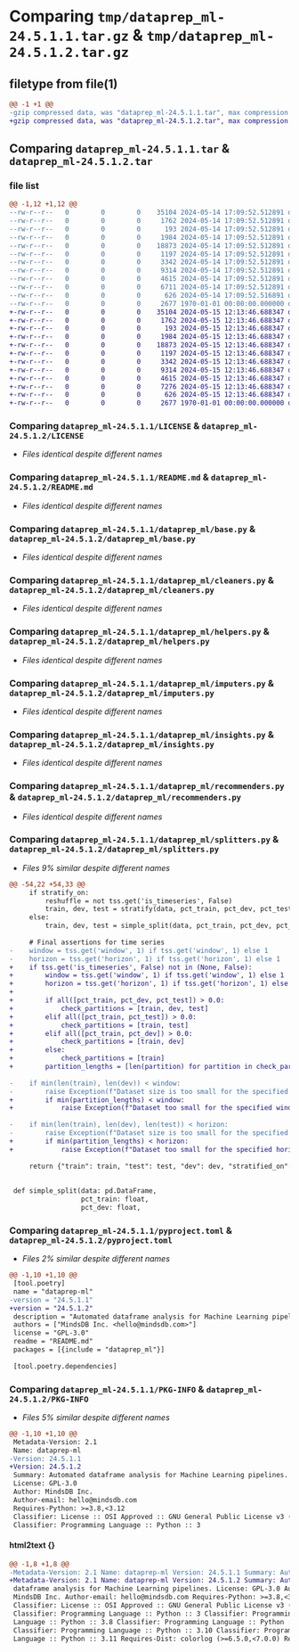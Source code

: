 # Comparing `tmp/dataprep_ml-24.5.1.1.tar.gz` & `tmp/dataprep_ml-24.5.1.2.tar.gz`

## filetype from file(1)

```diff
@@ -1 +1 @@
-gzip compressed data, was "dataprep_ml-24.5.1.1.tar", max compression
+gzip compressed data, was "dataprep_ml-24.5.1.2.tar", max compression
```

## Comparing `dataprep_ml-24.5.1.1.tar` & `dataprep_ml-24.5.1.2.tar`

### file list

```diff
@@ -1,12 +1,12 @@
--rw-r--r--   0        0        0    35104 2024-05-14 17:09:52.512891 dataprep_ml-24.5.1.1/LICENSE
--rw-r--r--   0        0        0     1762 2024-05-14 17:09:52.512891 dataprep_ml-24.5.1.1/README.md
--rw-r--r--   0        0        0      193 2024-05-14 17:09:52.512891 dataprep_ml-24.5.1.1/dataprep_ml/__init__.py
--rw-r--r--   0        0        0     1984 2024-05-14 17:09:52.512891 dataprep_ml-24.5.1.1/dataprep_ml/base.py
--rw-r--r--   0        0        0    18873 2024-05-14 17:09:52.512891 dataprep_ml-24.5.1.1/dataprep_ml/cleaners.py
--rw-r--r--   0        0        0     1197 2024-05-14 17:09:52.512891 dataprep_ml-24.5.1.1/dataprep_ml/helpers.py
--rw-r--r--   0        0        0     3342 2024-05-14 17:09:52.512891 dataprep_ml-24.5.1.1/dataprep_ml/imputers.py
--rw-r--r--   0        0        0     9314 2024-05-14 17:09:52.512891 dataprep_ml-24.5.1.1/dataprep_ml/insights.py
--rw-r--r--   0        0        0     4615 2024-05-14 17:09:52.512891 dataprep_ml-24.5.1.1/dataprep_ml/recommenders.py
--rw-r--r--   0        0        0     6711 2024-05-14 17:09:52.512891 dataprep_ml-24.5.1.1/dataprep_ml/splitters.py
--rw-r--r--   0        0        0      626 2024-05-14 17:09:52.516891 dataprep_ml-24.5.1.1/pyproject.toml
--rw-r--r--   0        0        0     2677 1970-01-01 00:00:00.000000 dataprep_ml-24.5.1.1/PKG-INFO
+-rw-r--r--   0        0        0    35104 2024-05-15 12:13:46.688347 dataprep_ml-24.5.1.2/LICENSE
+-rw-r--r--   0        0        0     1762 2024-05-15 12:13:46.688347 dataprep_ml-24.5.1.2/README.md
+-rw-r--r--   0        0        0      193 2024-05-15 12:13:46.688347 dataprep_ml-24.5.1.2/dataprep_ml/__init__.py
+-rw-r--r--   0        0        0     1984 2024-05-15 12:13:46.688347 dataprep_ml-24.5.1.2/dataprep_ml/base.py
+-rw-r--r--   0        0        0    18873 2024-05-15 12:13:46.688347 dataprep_ml-24.5.1.2/dataprep_ml/cleaners.py
+-rw-r--r--   0        0        0     1197 2024-05-15 12:13:46.688347 dataprep_ml-24.5.1.2/dataprep_ml/helpers.py
+-rw-r--r--   0        0        0     3342 2024-05-15 12:13:46.688347 dataprep_ml-24.5.1.2/dataprep_ml/imputers.py
+-rw-r--r--   0        0        0     9314 2024-05-15 12:13:46.688347 dataprep_ml-24.5.1.2/dataprep_ml/insights.py
+-rw-r--r--   0        0        0     4615 2024-05-15 12:13:46.688347 dataprep_ml-24.5.1.2/dataprep_ml/recommenders.py
+-rw-r--r--   0        0        0     7276 2024-05-15 12:13:46.688347 dataprep_ml-24.5.1.2/dataprep_ml/splitters.py
+-rw-r--r--   0        0        0      626 2024-05-15 12:13:46.688347 dataprep_ml-24.5.1.2/pyproject.toml
+-rw-r--r--   0        0        0     2677 1970-01-01 00:00:00.000000 dataprep_ml-24.5.1.2/PKG-INFO
```

### Comparing `dataprep_ml-24.5.1.1/LICENSE` & `dataprep_ml-24.5.1.2/LICENSE`

 * *Files identical despite different names*

### Comparing `dataprep_ml-24.5.1.1/README.md` & `dataprep_ml-24.5.1.2/README.md`

 * *Files identical despite different names*

### Comparing `dataprep_ml-24.5.1.1/dataprep_ml/base.py` & `dataprep_ml-24.5.1.2/dataprep_ml/base.py`

 * *Files identical despite different names*

### Comparing `dataprep_ml-24.5.1.1/dataprep_ml/cleaners.py` & `dataprep_ml-24.5.1.2/dataprep_ml/cleaners.py`

 * *Files identical despite different names*

### Comparing `dataprep_ml-24.5.1.1/dataprep_ml/helpers.py` & `dataprep_ml-24.5.1.2/dataprep_ml/helpers.py`

 * *Files identical despite different names*

### Comparing `dataprep_ml-24.5.1.1/dataprep_ml/imputers.py` & `dataprep_ml-24.5.1.2/dataprep_ml/imputers.py`

 * *Files identical despite different names*

### Comparing `dataprep_ml-24.5.1.1/dataprep_ml/insights.py` & `dataprep_ml-24.5.1.2/dataprep_ml/insights.py`

 * *Files identical despite different names*

### Comparing `dataprep_ml-24.5.1.1/dataprep_ml/recommenders.py` & `dataprep_ml-24.5.1.2/dataprep_ml/recommenders.py`

 * *Files identical despite different names*

### Comparing `dataprep_ml-24.5.1.1/dataprep_ml/splitters.py` & `dataprep_ml-24.5.1.2/dataprep_ml/splitters.py`

 * *Files 9% similar despite different names*

```diff
@@ -54,22 +54,33 @@
     if stratify_on:
         reshuffle = not tss.get('is_timeseries', False)
         train, dev, test = stratify(data, pct_train, pct_dev, pct_test, stratify_on, seed, reshuffle)
     else:
         train, dev, test = simple_split(data, pct_train, pct_dev, pct_test)
 
     # Final assertions for time series
-    window = tss.get('window', 1) if tss.get('window', 1) else 1
-    horizon = tss.get('horizon', 1) if tss.get('horizon', 1) else 1
+    if tss.get('is_timeseries', False) not in (None, False):
+        window = tss.get('window', 1) if tss.get('window', 1) else 1
+        horizon = tss.get('horizon', 1) if tss.get('horizon', 1) else 1
+
+        if all([pct_train, pct_dev, pct_test]) > 0.0:
+            check_partitions = [train, dev, test]
+        elif all([pct_train, pct_test]) > 0.0:
+            check_partitions = [train, test]
+        elif all([pct_train, pct_dev]) > 0.0:
+            check_partitions = [train, dev]
+        else:
+            check_partitions = [train]
+        partition_lengths = [len(partition) for partition in check_partitions]
 
-    if min(len(train), len(dev)) < window:
-        raise Exception(f"Dataset size is too small for the specified window size ({window})")
+        if min(partition_lengths) < window:
+            raise Exception(f"Dataset too small for the specified window size ({window}). Partition length: {partition_lengths}")  # noqa
 
-    if min(len(train), len(dev), len(test)) < horizon:
-        raise Exception(f"Dataset size is too small for the specified horizon size ({horizon})")
+        if min(partition_lengths) < horizon:
+            raise Exception(f"Dataset too small for the specified horizon size ({horizon}). Partition length: {partition_lengths}")  # noqa
 
     return {"train": train, "test": test, "dev": dev, "stratified_on": stratify_on}
 
 
 def simple_split(data: pd.DataFrame,
                  pct_train: float,
                  pct_dev: float,
```

### Comparing `dataprep_ml-24.5.1.1/pyproject.toml` & `dataprep_ml-24.5.1.2/pyproject.toml`

 * *Files 2% similar despite different names*

```diff
@@ -1,10 +1,10 @@
 [tool.poetry]
 name = "dataprep-ml"
-version = "24.5.1.1"
+version = "24.5.1.2"
 description = "Automated dataframe analysis for Machine Learning pipelines."
 authors = ["MindsDB Inc. <hello@mindsdb.com>"]
 license = "GPL-3.0"
 readme = "README.md"
 packages = [{include = "dataprep_ml"}]
 
 [tool.poetry.dependencies]
```

### Comparing `dataprep_ml-24.5.1.1/PKG-INFO` & `dataprep_ml-24.5.1.2/PKG-INFO`

 * *Files 5% similar despite different names*

```diff
@@ -1,10 +1,10 @@
 Metadata-Version: 2.1
 Name: dataprep-ml
-Version: 24.5.1.1
+Version: 24.5.1.2
 Summary: Automated dataframe analysis for Machine Learning pipelines.
 License: GPL-3.0
 Author: MindsDB Inc.
 Author-email: hello@mindsdb.com
 Requires-Python: >=3.8,<3.12
 Classifier: License :: OSI Approved :: GNU General Public License v3 (GPLv3)
 Classifier: Programming Language :: Python :: 3
```

#### html2text {}

```diff
@@ -1,8 +1,8 @@
-Metadata-Version: 2.1 Name: dataprep-ml Version: 24.5.1.1 Summary: Automated
+Metadata-Version: 2.1 Name: dataprep-ml Version: 24.5.1.2 Summary: Automated
 dataframe analysis for Machine Learning pipelines. License: GPL-3.0 Author:
 MindsDB Inc. Author-email: hello@mindsdb.com Requires-Python: >=3.8,<3.12
 Classifier: License :: OSI Approved :: GNU General Public License v3 (GPLv3)
 Classifier: Programming Language :: Python :: 3 Classifier: Programming
 Language :: Python :: 3.8 Classifier: Programming Language :: Python :: 3.9
 Classifier: Programming Language :: Python :: 3.10 Classifier: Programming
 Language :: Python :: 3.11 Requires-Dist: colorlog (>=6.5.0,<7.0.0) Requires-
```

